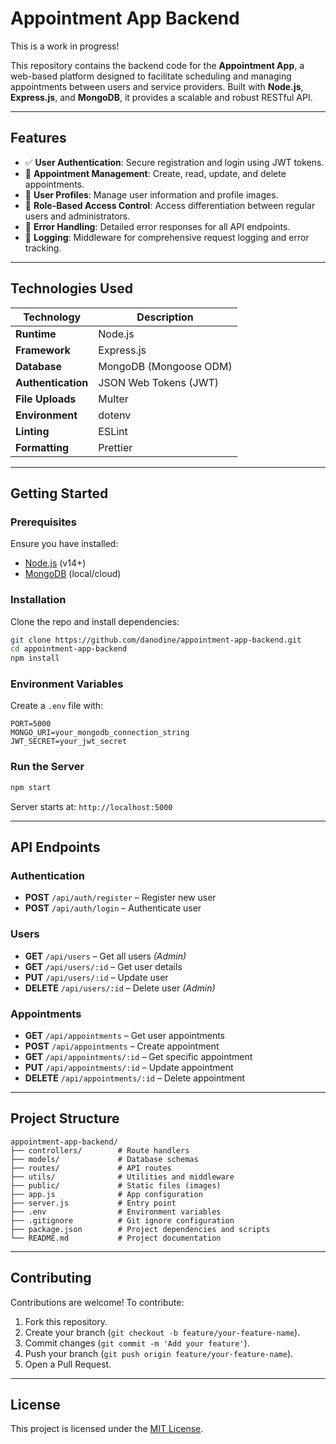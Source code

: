 # Appointment App Backend

This is a work in progress!

This repository contains the backend code for the **Appointment App**, a web-based platform designed to facilitate scheduling and managing appointments between users and service providers. Built with **Node.js**, **Express.js**, and **MongoDB**, it provides a scalable and robust RESTful API.

---

## Features

* ✅ **User Authentication**: Secure registration and login using JWT tokens.
* 📅 **Appointment Management**: Create, read, update, and delete appointments.
* 👤 **User Profiles**: Manage user information and profile images.
* 🔐 **Role-Based Access Control**: Access differentiation between regular users and administrators.
* 🚨 **Error Handling**: Detailed error responses for all API endpoints.
* 📝 **Logging**: Middleware for comprehensive request logging and error tracking.

---

## Technologies Used

| Technology         | Description            |
| ------------------ | ---------------------- |
| **Runtime**        | Node.js                |
| **Framework**      | Express.js             |
| **Database**       | MongoDB (Mongoose ODM) |
| **Authentication** | JSON Web Tokens (JWT)  |
| **File Uploads**   | Multer                 |
| **Environment**    | dotenv                 |
| **Linting**        | ESLint                 |
| **Formatting**     | Prettier               |

---

## Getting Started

### Prerequisites

Ensure you have installed:

* [Node.js](https://nodejs.org/) (v14+)
* [MongoDB](https://www.mongodb.com/) (local/cloud)

### Installation

Clone the repo and install dependencies:

```bash
git clone https://github.com/danodine/appointment-app-backend.git
cd appointment-app-backend
npm install
```

### Environment Variables

Create a `.env` file with:

```env
PORT=5000
MONGO_URI=your_mongodb_connection_string
JWT_SECRET=your_jwt_secret
```

### Run the Server

```bash
npm start
```

Server starts at: `http://localhost:5000`

---

## API Endpoints

### Authentication

* **POST** `/api/auth/register` – Register new user
* **POST** `/api/auth/login` – Authenticate user

### Users

* **GET** `/api/users` – Get all users *(Admin)*
* **GET** `/api/users/:id` – Get user details
* **PUT** `/api/users/:id` – Update user
* **DELETE** `/api/users/:id` – Delete user *(Admin)*

### Appointments

* **GET** `/api/appointments` – Get user appointments
* **POST** `/api/appointments` – Create appointment
* **GET** `/api/appointments/:id` – Get specific appointment
* **PUT** `/api/appointments/:id` – Update appointment
* **DELETE** `/api/appointments/:id` – Delete appointment

---

## Project Structure

```
appointment-app-backend/
├── controllers/        # Route handlers
├── models/             # Database schemas
├── routes/             # API routes
├── utils/              # Utilities and middleware
├── public/             # Static files (images)
├── app.js              # App configuration
├── server.js           # Entry point
├── .env                # Environment variables
├── .gitignore          # Git ignore configuration
├── package.json        # Project dependencies and scripts
└── README.md           # Project documentation
```

---

## Contributing

Contributions are welcome! To contribute:

1. Fork this repository.
2. Create your branch (`git checkout -b feature/your-feature-name`).
3. Commit changes (`git commit -m 'Add your feature'`).
4. Push your branch (`git push origin feature/your-feature-name`).
5. Open a Pull Request.

---

## License

This project is licensed under the [MIT License](LICENSE.md).
